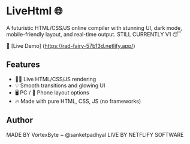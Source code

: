 # LiveHtml 🌐

A futuristic HTML/CSS/JS online compiler with stunning UI, dark mode, mobile-friendly layout, and real-time output.
STILL CURRENTLY V1 😴

🔗 [Live Demo] (https://rad-fairy-57b13d.netlify.app/)

## Features
- 👨‍💻 Live HTML/CSS/JS rendering
- 💡 Smooth transitions and glowing UI
- 🖥 PC / 📱 Phone layout options
- 🔥 Made with pure HTML, CSS, JS (no frameworks)

## Author
MADE BY VortexByte ~ @sanketpadhyal
LIVE BY NETFLIFY SOFTWARE
